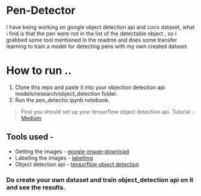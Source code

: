 # Pen-Detector
I have being working on google object detection api and coco dataset, what i find is that the pen were not in the list of the detectable object , so i grabbed some tool mentioned in the readme and does some transfer learning to train a model for detecting pens with my own created dataset.

# How to run ..
1. Clone this repo and paste it into your objection detection api models/research/object_detection folder.
2. Run the pen_detector.ipynb notebook.
> First you should set up your tensorflow  object detection api. Tutorial - [Medium](https://medium.com/@WuStangDan/step-by-step-tensorflow-object-detection-api-tutorial-part-1-selecting-a-model-a02b6aabe39e) 

## Tools used - 
* Getting the images - [google-image-download](https://github.com/hardikvasa/google-images-download) 
* Labelling the images - [labelImg](https://github.com/tzutalin/labelImg)
* Object detection api - [tensorflow object detection](https://github.com/tensorflow/models/tree/master/research/object_detection)

### Do create your own dataset and train object_detection api on it and see the results.
